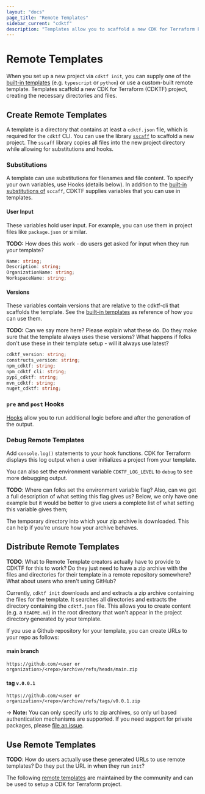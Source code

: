 ```yaml
---
layout: "docs"
page_title: "Remote Templates"
sidebar_current: "cdktf"
description: "Templates allow you to scaffold a new CDK for Terraform Project. Learn to create your own template."
---
```


# Remote Templates

When you set up a new project via `cdktf init`, you can supply one of the [built-in templates](https://github.com/hashicorp/terraform-cdk/tree/main/packages/cdktf-cli/templates) (e.g. `typescript` or `python`) or use a custom-built remote template. Templates scaffold a new CDK for Terraform (CDKTF) project, creating the necessary directories and files.

## Create Remote Templates

A template is a directory that contains at least a `cdktf.json` file, which is required for the `cdktf` CLI. You can use the library [`sscaff`](https://github.com/awslabs/node-sscaff) to scaffold a new project. The `sscaff` library copies all files into the new project directory while allowing for substitutions and hooks.

### Substitutions

A template can use substitutions for filenames and file content. To specify your own variables, use Hooks (details below). In addition to the [built-in substitutions of](https://github.com/awslabs/node-sscaff#built-in-substitutions) `sccaff`, CDKTF supplies variables that you can use in templates.

#### User Input

These variables hold user input. For example, you can use them in project files like `package.json` or similar.

**TODO:** How does this work - do users get asked for input when they run your template?

```typescript
Name: string;
Description: string;
OrganizationName: string;
WorkspaceName: string;
```

#### Versions

These variables contain versions that are relative to the cdktf-cli that scaffolds the template. See the [built-in templates](../../packages/cdktf-cli/templates) as reference of how you can use them.

**TODO:** Can we say more here? Please explain what these do. Do they make sure that the template always uses these versions? What happens if folks don't use these in their template setup - will it always use latest?

```typescript
cdktf_version: string;
constructs_version: string;
npm_cdktf: string;
npm_cdktf_cli: string;
pypi_cdktf: string;
mvn_cdktf: string;
nuget_cdktf: string;
```

### `pre` and `post` Hooks

[Hooks](https://github.com/awslabs/node-sscaff#hooks) allow you to run additional logic before and after the generation of the output.

### Debug Remote Templates

Add `console.log()` statements to your hook functions. CDK for Terraform displays this log output when a user initializes a project from your template.

You can also set the environment variable `CDKTF_LOG_LEVEL` to `debug` to see more debugging output.

**TODO**: Where can folks set the environment variable flag? Also, can we get a full description of what setting this flag gives us? Below, we only have one example but it would be better to give users a complete list of what setting this variable gives them;

The temporary directory into which your zip archive is downloaded. This can help if you're unsure how your archive behaves.

## Distribute Remote Templates

**TODO**: What to Remote Template creators actually have to provide to CDKTF for this to work? Do they just need to have a zip archive with the files and directories for their template in a remote repository somewhere? What about users who aren't using GitHub?

Currently, `cdktf init` downloads and and extracts a zip archive containing the files for the template. It searches all directories and extracts the directory containing the `cdktf.json` file. This allows you to create content (e.g. a `README.md`) in the root directory that won't appear in the project directory generated by your template.

If you use a Github repository for your template, you can create URLs to your repo as follows:

#### main branch

`https://github.com/<user or organization>/<repo>/archive/refs/heads/main.zip`

#### tag `v.0.0.1`

`https://github.com/<user or organization>/<repo>/archive/refs/tags/v0.0.1.zip`

-> **Note:** You can only specify urls to zip archives, so only url based authentication mechanisms are supported. If you need support for private packages, please [file an issue](https://github.com/hashicorp/terraform-cdk/issues/new?labels=enhancement%2C+new&template=feature-request.md).

## Use Remote Templates

**TODO**: How do users actually use these generated URLs to use remote templates? Do they put the URL in when they run `init`?

The following [remote templates](./docs/working-with-cdk-for-terraform/remote-templates.md) are maintained by the community and can be used to setup a CDK for Terraform project.
